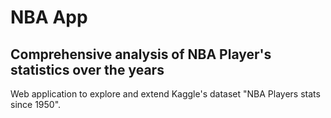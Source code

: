 # NBA App
## Comprehensive analysis of NBA Player's statistics over the years
Web application to explore and extend Kaggle's dataset "NBA Players stats since 1950".
